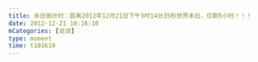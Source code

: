 ```yaml
---
title: 末日倒计时：距离2012年12月21日下午3时14分35秒世界末日，仅剩5小时！！！
date: 2012-12-21 10:16:10
mCategories: [说说]
type: moment
time: t101610
---
```


